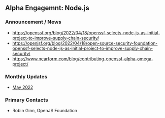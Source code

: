 ## Alpha Engagemnt: Node.js 

### Announcement / News

* <https://openssf.org/blog/2022/04/18/openssf-selects-node-js-as-initial-project-to-improve-supply-chain-security/>
* <https://openjsf.org/blog/2022/04/18/open-source-security-foundation-openssf-selects-node-js-as-initial-project-to-improve-supply-chain-security/>
* <https://www.nearform.com/blog/contributing-openssf-alpha-omega-project/>

### Monthly Updates

* [May 2022](update-2022-05.md)

### Primary Contacts

* Robin Ginn, OpenJS Foundation